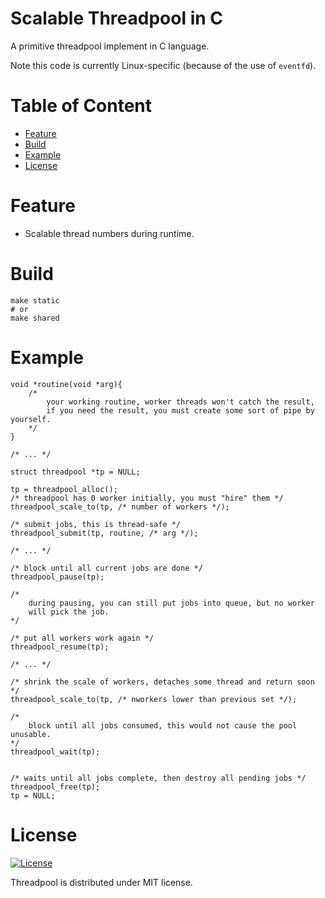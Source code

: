 # Scalable Threadpool in C

A primitive threadpool implement in C language.

Note this code is currently Linux-specific (because of the use of `eventfd`).

# Table of Content
- [Feature](#Feature)
- [Build](#Build)
- [Example](#Use)
- [License](#License)

# Feature
- Scalable thread numbers during runtime.

# Build
```=
make static
# or
make shared
```

# Example
```c=
void *routine(void *arg){
    /*
        your working routine, worker threads won't catch the result,
        if you need the result, you must create some sort of pipe by yourself.
    */
}

/* ... */

struct threadpool *tp = NULL;

tp = threadpool_alloc();
/* threadpool has 0 worker initially, you must "hire" them */
threadpool_scale_to(tp, /* number of workers */);

/* submit jobs, this is thread-safe */
threadpool_submit(tp, routine, /* arg */);

/* ... */

/* block until all current jobs are done */
threadpool_pause(tp);

/*
    during pausing, you can still put jobs into queue, but no worker
    will pick the job.
*/

/* put all workers work again */
threadpool_resume(tp);

/* ... */

/* shrink the scale of workers, detaches some thread and return soon */
threadpool_scale_to(tp, /* nworkers lower than previous set */);

/*
    block until all jobs consumed, this would not cause the pool unusable.
*/
threadpool_wait(tp);


/* waits until all jobs complete, then destroy all pending jobs */
threadpool_free(tp);
tp = NULL;

```

# License
[![License](http://img.shields.io/:license-mit-blue.svg?style=flat-square)](http://badges.mit-license.org)

Threadpool is distributed under MIT license.
